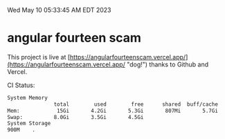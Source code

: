 Wed May 10 05:33:45 AM EDT 2023

# angular fourteen scam


This project is live at [https://angularfourteenscam.vercel.app/](https://angularfourteenscam.vercel.app/ "dog!") thanks to Github and Vercel.

CI Status: 

```bash
System Memory
               total        used        free      shared  buff/cache   available
Mem:            15Gi       4.2Gi       5.3Gi       807Mi       5.7Gi       9.9Gi
Swap:          8.0Gi       3.5Gi       4.5Gi
System Storage
900M	.
```
